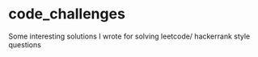 # code_challenges
Some interesting solutions I wrote for solving leetcode/ hackerrank style questions
